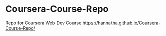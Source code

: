 # Coursera-Course-Repo
Repo for Coursera Web Dev Course
https://hannatha.github.io/Coursera-Course-Repo/
